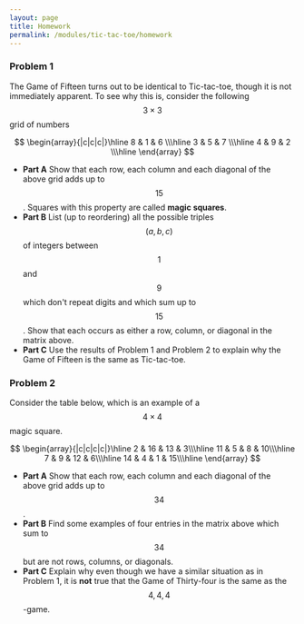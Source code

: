 ```yaml
---
layout: page
title: Homework
permalink: /modules/tic-tac-toe/homework
---
```


### Problem 1 
The Game of Fifteen turns out to be identical to Tic-tac-toe, though it is not immediately apparent.
To see why this is, consider the following $$3\times 3$$ grid of numbers

$$
\begin{array}{|c|c|c|}\hline
 8 & 1 & 6 \\\hline
 3 & 5 & 7 \\\hline
 4 & 9 & 2 \\\hline
\end{array}
$$

* **Part A** Show that each row, each column and each diagonal of the above grid adds up to $$15$$.
Squares with this property are called **magic squares**.
* **Part B** List (up to reordering) all the possible triples $$(a,b,c)$$ of integers between $$1$$ and $$9$$ which don't repeat digits and which sum up to $$15$$.  Show that each occurs as either a row, column, or diagonal in the matrix above.
* **Part C** Use the results of Problem 1 and Problem 2 to explain why the Game of Fifteen is the same as Tic-tac-toe.

### Problem 2
Consider the table below, which is an example of a $$4\times 4$$ magic square.

$$
\begin{array}{|c|c|c|c|}\hline
 2 & 16 & 13 &  3\\\hline
11 &  5	&  8 & 10\\\hline
 7 &  9 & 12 &  6\\\hline
14 &  4 &  1 & 15\\\hline
\end{array}
$$

* **Part A** Show that each row, each column and each diagonal of the above grid adds up to $$34$$.
* **Part B** Find some examples of four entries in the matrix above which sum to $$34$$ but are not rows, columns, or diagonals.
* **Part C** Explain why even though we have a similar situation as in Problem 1, it is **not** true that the Game of Thirty-four is the same as the $$4,4,4$$-game.



